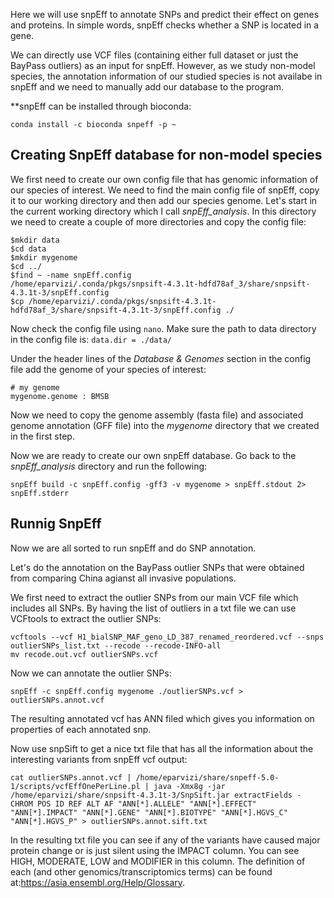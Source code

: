 Here we will use snpEff to annotate SNPs and predict their effect on genes and proteins. In simple words, snpEff checks whether a SNP is located in a gene.

We can directly use VCF files (containing either full dataset or just the BayPass outliers) as an input for snpEff. However, as we study non-model species, the annotation information of our studied species is not availabe in snpEff and we need to manually add our database to the program.

**snpEff can be installed through bioconda:

`conda install -c bioconda snpeff -p ~`



## Creating SnpEff database for non-model species

We first need to create our own config file that has genomic information of our species of interest. We need to find the main config file of snpEff, copy it to our working directory and then add our species genome. Let's start in the current working directory which I call _snpEff_analysis_. In this directory we need to create a couple of more directories and copy the config file:

```
$mkdir data
$cd data
$mkdir mygenome
$cd ../
$find ~ -name snpEff.config
/home/eparvizi/.conda/pkgs/snpsift-4.3.1t-hdfd78af_3/share/snpsift-4.3.1t-3/snpEff.config
$cp /home/eparvizi/.conda/pkgs/snpsift-4.3.1t-hdfd78af_3/share/snpsift-4.3.1t-3/snpEff.config ./
```

Now check the config file using `nano`. Make sure the path to data directory in the config file is: `data.dir = ./data/` 

Under the header lines of the _Database & Genomes_ section in the config file add the genome of your species of interest:

```
# my genome
mygenome.genome : BMSB
```

Now we need to copy the genome assembly (fasta file) and associated genome annotation (GFF file) into the _mygenome_ directory that we created in the first step.

Now we are ready to create our own snpEff database. Go back to the _snpEff_analysis_ directory and run the following:

```
snpEff build -c snpEff.config -gff3 -v mygenome > snpEff.stdout 2> snpEff.stderr
```

## Runnig SnpEff

Now we are all sorted to run snpEff and do SNP annotation.

Let's do the annotation on the BayPass outlier SNPs that were obtained from comparing China agianst all invasive populations.

We first need to extract the outlier SNPs from our main VCF file which includes all SNPs. By having the list of outliers in a txt file we can use VCFtools to extract the outlier SNPs:

```
vcftools --vcf H1_bialSNP_MAF_geno_LD_387_renamed_reordered.vcf --snps outlierSNPs_list.txt --recode --recode-INFO-all
mv recode.out.vcf outlierSNPs.vcf
```
Now we can annotate the outlier SNPs:

```
snpEff -c snpEff.config mygenome ./outlierSNPs.vcf > outlierSNPs.annot.vcf
```

The resulting annotated vcf has ANN filed which gives you information on properties of each annotated snp.

Now use snpSift to get a nice txt file that has all the information about the interesting variants from snpEff vcf output:

```
cat outlierSNPs.annot.vcf | /home/eparvizi/share/snpeff-5.0-1/scripts/vcfEffOnePerLine.pl | java -Xmx8g -jar /home/eparvizi/share/snpsift-4.3.1t-3/SnpSift.jar extractFields - CHROM POS ID REF ALT AF "ANN[*].ALLELE" "ANN[*].EFFECT" "ANN[*].IMPACT" "ANN[*].GENE" "ANN[*].BIOTYPE" "ANN[*].HGVS_C" "ANN[*].HGVS_P" > outlierSNPs.annot.sift.txt
```

In the resulting txt file you can see if any of the variants have caused major protein change or is just silent using the IMPACT column.
You can see HIGH, MODERATE, LOW and MODIFIER in this column. The definition of each (and other genomics/transcriptomics terms) can be found at:https://asia.ensembl.org/Help/Glossary.


